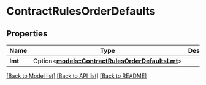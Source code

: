# ContractRulesOrderDefaults

## Properties

Name | Type | Description | Notes
------------ | ------------- | ------------- | -------------
**lmt** | Option<[**models::ContractRulesOrderDefaultsLmt**](contractRules_orderDefaults_LMT.md)> |  | [optional]

[[Back to Model list]](../README.md#documentation-for-models) [[Back to API list]](../README.md#documentation-for-api-endpoints) [[Back to README]](../README.md)



